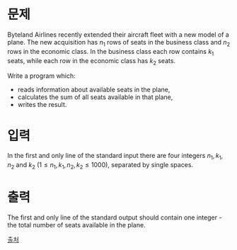 # 문제

Byteland Airlines recently extended their aircraft fleet with a new model of a plane. The new acquisition has $n_1$ rows of seats in the business class and $n_2$ rows in the economic class. In the business class each row contains $k_1$ seats, while each row in the economic class has $k_2$ seats.

Write a program which:

- reads information about available seats in the plane,
- calculates the sum of all seats available in that plane,
- writes the result.

# 입력

In the first and only line of the standard input there are four integers $n_1, k_1, n_2$ and $k_2$ $(1 ≤ n_1, k_1, n_2, k_2 ≤ 1 000)$, separated by single spaces.

# 출력

The first and only line of the standard output should contain one integer - the total number of seats available in the plane.

[출처](https://www.acmicpc.net/problem/8370)
